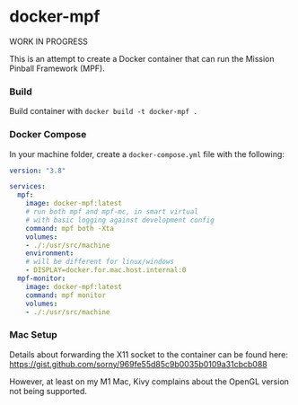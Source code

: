docker-mpf
==========

WORK IN PROGRESS

This is an attempt to create a Docker container that can run the
Mission Pinball Framework (MPF).

### Build

Build container with `docker build -t docker-mpf .`

### Docker Compose

In your machine folder, create a `docker-compose.yml` file with the
following:

```yaml
version: "3.8"

services:
  mpf:
    image: docker-mpf:latest
    # run both mpf and mpf-mc, in smart virtual
    # with basic logging against development config
    command: mpf both -Xta
    volumes:
    - ./:/usr/src/machine
    environment:
    # will be different for linux/windows
    - DISPLAY=docker.for.mac.host.internal:0
  mpf-monitor:
    image: docker-mpf:latest
    command: mpf monitor
    volumes:
    - ./:/usr/src/machine
```

### Mac Setup

Details about forwarding the X11 socket to the container can be
found here:
https://gist.github.com/sorny/969fe55d85c9b0035b0109a31cbcb088

However, at least on my M1 Mac, Kivy complains about the OpenGL
version not being supported.
